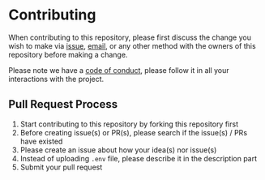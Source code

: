 # Contributing

When contributing to this repository, please first discuss the change you wish to make via [issue](https://github.com/stanleyowen/todo-application/issues), [email](mailto:stanleyowen06@gmail.com), or any other method with the owners of this repository before making a change. 

Please note we have a [code of conduct](CODE_OF_CONDUCT.md), please follow it in all your interactions with the project.

## Pull Request Process

1. Start contributing to this repository by forking this repository first
2. Before creating issue(s) or PR(s), please search if the issue(s) / PRs have existed
3. Please create an issue about how your idea(s) nor issue(s)
4. Instead of uploading `.env` file, please describe it in the description part
5. Submit your pull request
